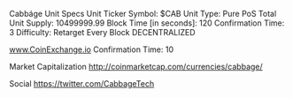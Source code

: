 Cabbáge Unit Specs
Unit Ticker Symbol: $CAB
Unit Type: Pure PoS
Total Unit Supply: 10499999.99
Block Time [in seconds]: 120
Confirmation Time: 3
Difficulty: Retarget Every Block
DECENTRALIZED

www.CoinExchange.io Confirmation Time: 10

Market Capitalization
http://coinmarketcap.com/currencies/cabbage/

Social
https://twitter.com/CabbageTech
